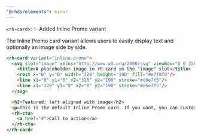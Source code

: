 ```yaml
---
"@rhds/elements": minor
---
```


`<rh-card>`: ✨ Added Inline Promo variant

The Inline Promo card variant allows users to easily display text and optionally an image side by side. 

```html
<rh-card variant="inline-promo">
  <svg slot="image" xmlns="http://www.w3.org/2000/svg" viewBox="0 0 320 190">
    <title>A placeholder image in rh-card in the "image" slot</title>
    <rect x="0" y="0" width="320" height="190" fill="#e7f0f9"/>
    <line x1="0" y1="0" x2="320" y2="190" stroke="#d6e7f5"/>
    <line x1="320" y1="0" x2="0" y2="190" stroke="#d6e7f5"/>
  </svg>

  <h2>Featured: left aligned with image</h2>
  <p>This is the default Inline Promo card. If you want, you can customize the shadow DOM by using the <code>::part</code> selector. Using this technique, you can have padding on any side, or none at all.</p>
  <rh-cta>
    <a href="#">Call to action</a>
  </rh-cta>
</rh-card>
```

